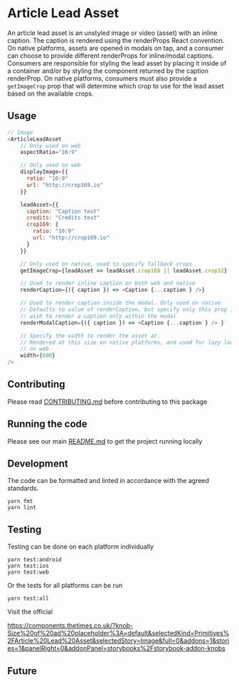 # Article Lead Asset

An article lead asset is an unstyled image or video (asset) with an inline
caption. The caption is rendered using the renderProps React convention. On
native platforms, assets are opened in modals on tap, and a consumer can choose
to provide different renderProps for inline/modal captions. Consumers are
responsible for styling the lead asset by placing it inside of a container
and/or by styling the component returned by the caption renderProp. On native
platforms, consumers must also provide a `getImageCrop` prop that will determine
which crop to use for the lead asset based on the available crops.

## Usage

```js
// Image
<ArticleLeadAsset
    // Only used on web
    aspectRatio="16:9"

    // Only used on web
    displayImage={{
      ratio: "16:9"
      url: "http://crop169.io"
    }}

    leadAsset={{
      caption: "Caption text"
      credits: "Credits text"
      crop169: {
        ratio: "16:9"
        url: "http://crop169.io"
      }
    }}

    // Only used on native, used to specify fallback crops
    getImageCrop={leadAsset => leadAsset.crop169 || leadAsset.crop32}

    // Used to render inline caption on both web and native
    renderCaption={({ caption }) => <Caption {...caption } />}

    // Used to render caption inside the modal. Only used on native
    // Defaults to value of renderCaption, but specify only this prop if you
    // wish to render a caption only within the modal
    renderModalCaption={({ caption }) => <Caption {...caption } /> }

    // Specify the width to render the asset at.
    // Rendered at this size on native platforms, and used for lazy loading
    // on web
    width={600}
/>
```

## Contributing

Please read [CONTRIBUTING.md](./CONTRIBUTING.md) before contributing to this
package

## Running the code

Please see our main [README.md](../README.md) to get the project running locally

## Development

The code can be formatted and linted in accordance with the agreed standards.

```
yarn fmt
yarn lint
```

## Testing

Testing can be done on each platform individually

```
yarn test:android
yarn test:ios
yarn test:web
```

Or the tests for all platforms can be run

```
yarn test:all
```

Visit the official

https://components.thetimes.co.uk/?knob-Size%20of%20ad%20placeholder%3A=default&selectedKind=Primitives%2FArticle%20Lead%20Asset&selectedStory=Image&full=0&addons=1&stories=1&panelRight=0&addonPanel=storybooks%2Fstorybook-addon-knobs

<!-- Add the storybook link here. -->

## Future

<!-- Add details of future development here. -->
